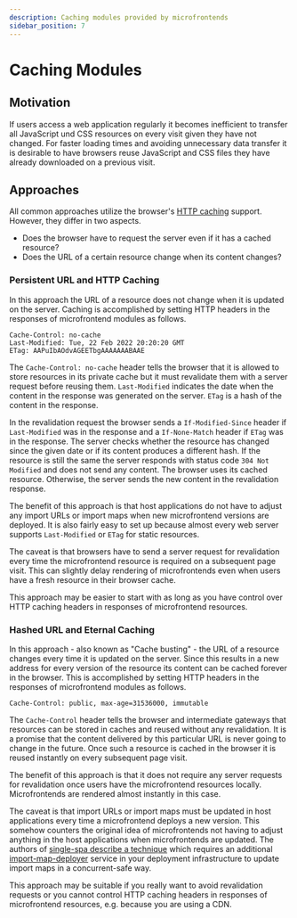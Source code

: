 ```yaml
---
description: Caching modules provided by microfrontends
sidebar_position: 7
---
```


# Caching Modules

## Motivation

If users access a web application regularly it becomes inefficient to transfer all JavaScript und CSS resources on every visit given they have not changed. For faster loading times and avoiding unnecessary data transfer it is desirable to have browsers reuse JavaScript and CSS files they have already downloaded on a previous visit.

## Approaches

All common approaches utilize the browser's [HTTP caching](https://developer.mozilla.org/en-US/docs/Web/HTTP/Caching) support. However, they differ in two aspects.

- Does the browser have to request the server even if it has a cached resource?
- Does the URL of a certain resource change when its content changes?

### Persistent URL and HTTP Caching

In this approach the URL of a resource does not change when it is updated on the server. Caching is accomplished by setting HTTP headers in the responses of microfrontend modules as follows.

```text
Cache-Control: no-cache
Last-Modified: Tue, 22 Feb 2022 20:20:20 GMT
ETag: AAPuIbAOdvAGEETbgAAAAAAABAAE
```

The `Cache-Control: no-cache` header tells the browser that it is allowed to store resources in its private cache but it must revalidate them with a server request before reusing them. `Last-Modified` indicates the date when the content in the response was generated on the server. `ETag` is a hash of the content in the response.

In the revalidation request the browser sends a `If-Modified-Since` header if `Last-Modified` was in the response and a `If-None-Match` header if `ETag` was in the response. The server checks whether the resource has changed since the given date or if its content produces a different hash. If the resource is still the same the server responds with status code `304 Not Modified` and does not send any content. The browser uses its cached resource. Otherwise, the server sends the new content in the revalidation response.

The benefit of this approach is that host applications do not have to adjust any import URLs or import maps when new microfrontend versions are deployed. It is also fairly easy to set up because almost every web server supports `Last-Modified` or `ETag` for static resources.

The caveat is that browsers have to send a server request for revalidation every time the microfrontend resource is required on a subsequent page visit. This can slightly delay rendering of microfrontends even when users have a fresh resource in their browser cache.

This approach may be easier to start with as long as you have control over HTTP caching headers in responses of microfrontend resources.

### Hashed URL and Eternal Caching

In this approach - also known as "Cache busting" - the URL of a resource changes every time it is updated on the server. Since this results in a new address for every version of the resource its content can be cached forever in the browser. This is accomplished by setting HTTP headers in the responses of microfrontend modules as follows.

```text
Cache-Control: public, max-age=31536000, immutable
```

The `Cache-Control` header tells the browser and intermediate gateways that resources can be stored in caches and reused without any revalidation. It is a promise that the content delivered by this particular URL is never going to change in the future. Once such a resource is cached in the browser it is reused instantly on every subsequent page visit.

The benefit of this approach is that it does not require any server requests for revalidation once users have the microfrontend resources locally. Microfrontends are rendered almost instantly in this case.

The caveat is that import URLs or import maps must be updated in host applications every time a microfrontend deploys a new version. This somehow counters the original idea of microfrontends not having to adjust anything in the host applications when microfrontends are updated. The authors of [single-spa describe a technique](https://single-spa.js.org/docs/recommended-setup#deployment-and-continuous-integration-ci) which requires an additional [import-map-deployer](https://github.com/single-spa/import-map-deployer) service in your deployment infrastructure to update import maps in a concurrent-safe way.

This approach may be suitable if you really want to avoid revalidation requests or you cannot control HTTP caching headers in responses of microfrontend resources, e.g. because you are using a CDN.
